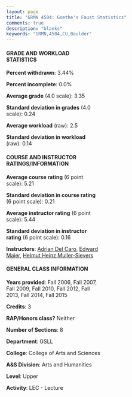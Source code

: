 ```yaml
---
layout: page
title: "GRMN 4504: Goethe's Faust Statistics"
comments: true
description: "blanks"
keywords: "GRMN,4504,CU,Boulder"
---
```

<head>
<script src="https://ajax.googleapis.com/ajax/libs/jquery/2.1.3/jquery.min.js"></script>
<script src="https://dl.dropboxusercontent.com/s/pc42nxpaw1ea4o9/highcharts.js?dl=0"></script>
<!-- <script src="../assets/js/highcharts.js"></script> -->
<style type="text/css">@font-face {
	font-family: "Bebas Neue";
	src: url(https://www.filehosting.org/file/details/544349/BebasNeue Regular.otf) format("opentype");
	}
	h1.Bebas { 
		font-family: "Bebas Neue", Verdana, Tahoma;
	}
</style>
</head>
<body>
	<div id="container" style="float: right; width: 45%; height: 88%; margin-left: 2.5%; margin-right: 2.5%;"></div>
	<script language="JavaScript">
		$(document).ready(function() {
		var chart = {type: 'column'};
		var title = {text: 'Grade Distribution'};
		var xAxis = {categories: ['A','B','C','D','F'],crosshair: true};
		var yAxis = {min: 0,title: {text: 'Percentage'}};
		var tooltip = {headerFormat: '<center><b><span style="font-size:20px">{point.key}</span></b></center>',
		               pointFormat: '<td style="padding:0"><b>{point.y:.1f}%</b></td>',
		               footerFormat: '</table>',shared: true,useHTML: true};
		var plotOptions = {column: {pointPadding: 0.0,borderWidth: 0}};  
		var credits = {enabled: false};var series= [{name: 'Percent',data: [51.25,38.8,6.59,1.26,2.1,]}];
		var json = {};
		json.chart = chart;
		json.title = title;
		json.tooltip = tooltip;
		json.xAxis = xAxis;
		json.yAxis = yAxis;  
		json.series = series;
		json.plotOptions = plotOptions;  
		json.credits = credits;
		$('#container').highcharts(json);
	});
	</script>
</body>
			   
#### GRADE AND WORKLOAD STATISTICS

**Percent withdrawn**: 3.44%

**Percent incomplete**: 0.0%

**Average grade** (4.0 scale): 3.35

**Standard deviation in grades** (4.0 scale): 0.24

**Average workload** (raw): 2.5

**Standard deviation in workload** (raw): 0.14

#### COURSE AND INSTRUCTOR RATINGS/INFORMATION

**Average course rating** (6 point scale): 5.21

**Standard deviation in course rating** (6 point scale): 0.21

**Average instructor rating** (6 point scale): 5.44

**Standard deviation in instructor rating** (6 point scale): 0.16

**Instructors**: <a href='../../instructors/Adrian_Del_Caro'>Adrian Del Caro</a>, <a href='../../instructors/Edward_Maier'>Edward Maier</a>, <a href='../../instructors/Helmut_Heinz_Muller-Sievers'>Helmut Heinz Muller-Sievers</a>

#### GENERAL CLASS INFORMATION

**Years provided**: Fall 2006, Fall 2007, Fall 2009, Fall 2010, Fall 2012, Fall 2013, Fall 2014, Fall 2015

**Credits**: 3

**RAP/Honors class?** Neither

**Number of Sections**: 8

**Department**: GSLL

**College**: College of Arts and Sciences

**A&S Division**: Arts and Humanities

**Level**: Upper

**Activity**: LEC - Lecture
